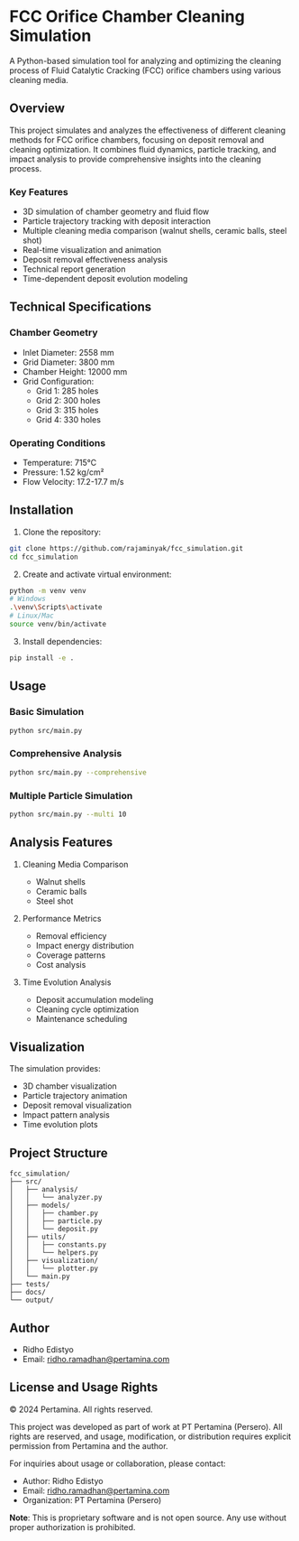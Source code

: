  # FCC Orifice Chamber Cleaning Simulation

A Python-based simulation tool for analyzing and optimizing the cleaning process of Fluid Catalytic Cracking (FCC) orifice chambers using various cleaning media.

## Overview

This project simulates and analyzes the effectiveness of different cleaning methods for FCC orifice chambers, focusing on deposit removal and cleaning optimization. It combines fluid dynamics, particle tracking, and impact analysis to provide comprehensive insights into the cleaning process.

### Key Features
- 3D simulation of chamber geometry and fluid flow
- Particle trajectory tracking with deposit interaction
- Multiple cleaning media comparison (walnut shells, ceramic balls, steel shot)
- Real-time visualization and animation
- Deposit removal effectiveness analysis
- Technical report generation
- Time-dependent deposit evolution modeling

## Technical Specifications

### Chamber Geometry
- Inlet Diameter: 2558 mm
- Grid Diameter: 3800 mm
- Chamber Height: 12000 mm
- Grid Configuration:
  - Grid 1: 285 holes
  - Grid 2: 300 holes
  - Grid 3: 315 holes
  - Grid 4: 330 holes

### Operating Conditions
- Temperature: 715°C
- Pressure: 1.52 kg/cm²
- Flow Velocity: 17.2-17.7 m/s

## Installation

1. Clone the repository:
```bash
git clone https://github.com/rajaminyak/fcc_simulation.git
cd fcc_simulation
```

2. Create and activate virtual environment:
```bash
python -m venv venv
# Windows
.\venv\Scripts\activate
# Linux/Mac
source venv/bin/activate
```

3. Install dependencies:
```bash
pip install -e .
```

## Usage

### Basic Simulation
```bash
python src/main.py
```

### Comprehensive Analysis
```bash
python src/main.py --comprehensive
```

### Multiple Particle Simulation
```bash
python src/main.py --multi 10
```

## Analysis Features

1. Cleaning Media Comparison
   - Walnut shells
   - Ceramic balls
   - Steel shot

2. Performance Metrics
   - Removal efficiency
   - Impact energy distribution
   - Coverage patterns
   - Cost analysis

3. Time Evolution Analysis
   - Deposit accumulation modeling
   - Cleaning cycle optimization
   - Maintenance scheduling

## Visualization

The simulation provides:
- 3D chamber visualization
- Particle trajectory animation
- Deposit removal visualization
- Impact pattern analysis
- Time evolution plots

## Project Structure
```
fcc_simulation/
├── src/
│   ├── analysis/
│   │   └── analyzer.py
│   ├── models/
│   │   ├── chamber.py
│   │   ├── particle.py
│   │   └── deposit.py
│   ├── utils/
│   │   ├── constants.py
│   │   └── helpers.py
│   ├── visualization/
│   │   └── plotter.py
│   └── main.py
├── tests/
├── docs/
└── output/
```

## Author
- Ridho Edistyo
- Email: ridho.ramadhan@pertamina.com

## License and Usage Rights

© 2024 Pertamina. All rights reserved.

This project was developed as part of work at PT Pertamina (Persero). All rights are reserved, and usage, modification, or distribution requires explicit permission from Pertamina and the author.

For inquiries about usage or collaboration, please contact:
- Author: Ridho Edistyo
- Email: ridho.ramadhan@pertamina.com
- Organization: PT Pertamina (Persero)

**Note**: This is proprietary software and is not open source. Any use without proper authorization is prohibited.
